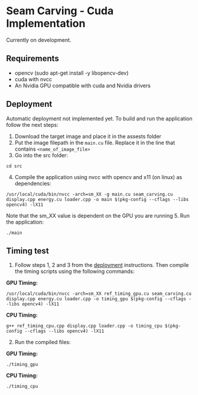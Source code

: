 # Seam Carving - Cuda Implementation

Currently on development. 


## Requirements

- opencv (sudo apt-get install -y libopencv-dev)
- cuda with nvcc
- An Nvidia GPU compatible with cuda and Nvidia drivers

## Deployment

Automatic deployment not implemented yet. To build and run the application follow the next steps:

1. Download the target image and place it in the assests folder
2. Put the image filepath in the `main.cu` file. Replace it in the line that contains `<name_of_image_file>`
3. Go into the src folder:

```
cd src
```
4. Compile the application using nvcc with opencv and x11 (on linux) as dependencies:
```
/usr/local/cuda/bin/nvcc -arch=sm_XX -g main.cu seam_carving.cu display.cpp energy.cu loader.cpp -o main $(pkg-config --cflags --libs opencv4) -lX11
```
Note that the sm_XX value is dependent on the GPU you are running
5. Run the application:
```
./main
```

## Timing test
1. Follow steps 1, 2 and 3 from the [deployment](#deployment) instructions. Then compile the timing scripts using the following commands:

**GPU Timing:**
```
/usr/local/cuda/bin/nvcc -arch=sm_XX ref_timing_gpu.cu seam_carving.cu display.cpp energy.cu loader.cpp -o timing_gpu $(pkg-config --cflags --libs opencv4) -lX11
```
**CPU Timing:**
```
g++ ref_timing_cpu.cpp display.cpp loader.cpp -o timing_cpu $(pkg-config --cflags --libs opencv4) -lX11
```
2. Run the compiled files:

**GPU Timing:**
```
./timing_gpu
```
**CPU Timing:**
```
./timing_cpu
```
